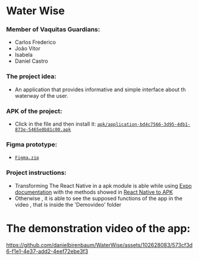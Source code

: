 # Water Wise

### Member of Vaquitas Guardians: 
* Carlos Frederico
* João Vitor
* Isabela 
* Daniel Castro

### The project idea:
* An application that provides informative and simple interface about th waterway of the user.

### APK of the project:
* Click in the file and then install it: [`apk/application-bd4c7566-3d95-4db1-873e-5465e0b81c00.apk`](https://github.com/danielbirenbaum/WaterWise/tree/main/apk)

### Figma prototype:
* [`Figma.zip`](https://github.com/danielbirenbaum/WaterWise/blob/main/Figma.zip)


### Project instructions:
* Transforming The React Native in a apk module is able while using [Expo documentation](https://expo.dev/) with the methods showed in [React Native to APK](https://www.youtube.com/watch?v=3j9DcRCxrFg)
* Otherwise , it is able to see the supposed functions of the app in the video , that is inside the 'Demovideo' folder


# The demonstration video of the app:

https://github.com/danielbirenbaum/WaterWise/assets/102628083/573cf3d6-f1e1-4e37-add2-4eef72ebe3f3


